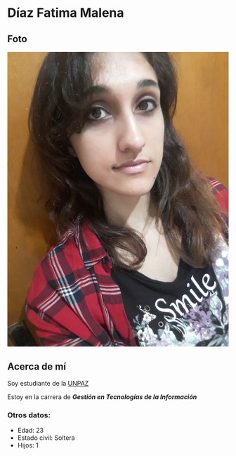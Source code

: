 # Díaz Fatima Malena

## Foto
![Yo](./imagenes/FMD.jpg "Esta soy yo")

## Acerca de mí
Soy estudiante de la [UNPAZ](www.unpaz.edu.ar)

Estoy en la carrera de ***Gestión en Tecnologías de la Información***

### Otros datos:
- Edad: 23
- Estado civil: Soltera
- Hijos: 1